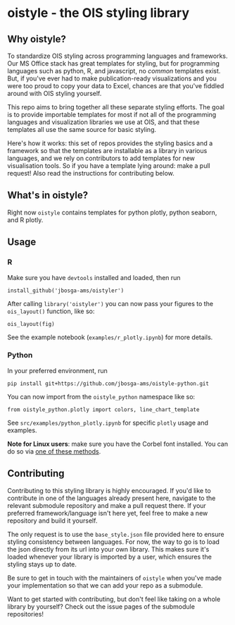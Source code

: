 # oistyle - the OIS styling library


## Why oistyle?
To standardize OIS styling across programming languages and frameworks. Our MS Office stack has great templates for styling, but for programming languages such as python, R, and javascript, no _common_ templates exist. But, if you've ever had to make publication-ready visualizations and you were too proud to copy your data to Excel, chances are that you've fiddled around with OIS styling yourself. 

This repo aims to bring together all these separate styling efforts. The goal is to provide importable templates for most if not all of the programming languages and visualization libraries we use at OIS, and that these templates all use the same source for basic styling. 

Here's how it works: this set of repos provides the styling basics and a framework so that the templates are installable as a library in various languages, and we rely on contributors to add templates for new visualisation tools. So if you have a template lying around: make a pull request! Also read the instructions for contributing below. 


## What's in oistyle?
Right now `oistyle` contains templates for python plotly, python seaborn, and R plotly. 

## Usage

### R

Make sure you have `devtools` installed and loaded, then run

`install_github('jbosga-ams/oistyler')`

After calling `library('oistyler')` you can now pass your figures to the `ois_layout()` function, like so:

`ois_layout(fig)`

See the example notebook (`examples/r_plotly.ipynb`) for more details. 

### Python
In your preferred environment, run 

`pip install git+https://github.com/jbosga-ams/oistyle-python.git`

You can now import from the `oistyle_python` namespace like so:

`from oistyle_python.plotly import colors, line_chart_template`

See `src/examples/python_plotly.ipynb` for specific `plotly` usage and examples. 

__Note for Linux users__: make sure you have the Corbel font installed. You can do so via [one of these methods](https://www.stugon.com/install-microsoft-fonts-ubuntu/#:~:text=%20How%20to%20Install%20Microsoft%20Fonts%20in%20Ubuntu,Install%20Microsoft%20Fonts%20Using%20Software%20Center%20More%20).

## Contributing
Contributing to this styling library is highly encouraged. 
If you'd like to contribute in one of the languages already present here, navigate to the relevant submodule repository and make a pull request there. If your preferred framework/language isn't here yet, feel free to make a new repository and build it yourself. 

The only request is to use the `base_style.json` file provided here to ensure styling consistency between languages. For now, the way to go is to load the json directly from its url into your own library. This makes sure it's loaded whenever your library is imported by a user, which ensures the styling stays up to date. 

Be sure to get in touch with the maintainers of `oistyle` when you've made your implementation so that we can add your repo as a submodule.

Want to get started with contributing, but don't feel like taking on a whole library by yourself? Check out the issue pages of the submodule repositories!

